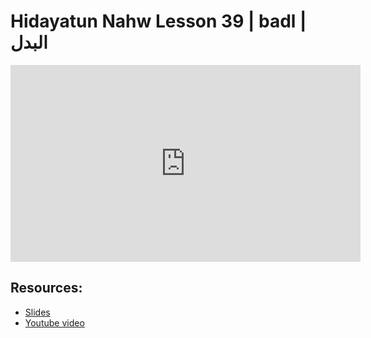 # Hidayatun Nahw Lesson 39 | badl | البدل

<iframe width="560" height="315" src="https://www.youtube-nocookie.com/embed/JEhRe9dMBso?start=0" frameborder="0" allow="accelerometer; autoplay; encrypted-media; gyroscope; picture-in-picture" allowfullscreen="allowfullscreen"></iframe><BR>



## Resources:
- [Slides](https://github.com/arshare/resources_balagha_pdfs)
- [Youtube video](https://www.youtube.com/watch?v=JEhRe9dMBso&list=PLzn0qdi6JpdtdAyaM2yvvY1Yk9i4EpLHD&index=100)
